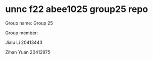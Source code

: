 # unnc f22 abee1025 group25 repo
Group name:
Group 25

Group member:

Jialu Li
20413443

Zihan Yuan
20412975